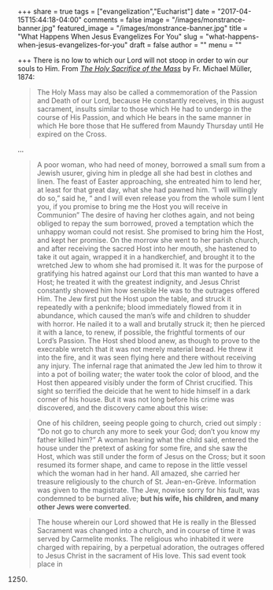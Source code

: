+++
share = true
tags = ["evangelization","Eucharist"]
date = "2017-04-15T15:44:18-04:00"
comments = false
image = "/images/monstrance-banner.jpg"
featured_image = "/images/monstrance-banner.jpg"
title = "What Happens When Jesus Evangelizes For You"
slug = "what-happens-when-jesus-evangelizes-for-you"
draft = false
author = ""
menu = ""

+++
There is no low to which our Lord will not stoop in order to win our souls to Him. From _[The Holy Sacrifice of the Mass](https://amzn.to/2oihdVz)_ by Fr. Michael Müller, 1874:

> The Holy Mass may also be called a commemoration of the
Passion and Death of our Lord, because He constantly receives, in this august sacrament, insults similar to those
which He had to undergo in the course of His Passion, and
which He bears in the same manner in which He bore those
that He suffered from Maundy Thursday until He expired
on the Cross.

…

> A poor woman, who had need of money, borrowed a small
sum from a Jewish usurer, giving him in pledge all she
had best in clothes and linen. The feast of Easter approaching, she entreated him to lend her, at least for that great
day, what she had pawned him. “I will willingly do so,”
said he, “ and I will even release you from the whole sum I
lent you, if you promise to bring me the Host you will receive in Communion” The desire of having her clothes
again, and not being obliged to repay the sum borrowed,
proved a temptation which the unhappy woman could not
resist. She promised to bring him the Host, and kept her
promise. On the morrow she went to her parish church,
and after receiving the sacred Host into her mouth, she
hastened to take it out again, wrapped it in a handkerchief,
and brought it to the wretched Jew to whom she had promised it. It was for the purpose of gratifying his hatred
against our Lord that this man wanted to have a Host; he
treated it with the greatest indignity, and Jesus Christ constantly showed him how sensible He was to the outrages
offered Him. The Jew first put the Host upon the table,
and struck it repeatedly with a penknife; blood immediately flowed from it in abundance, which caused the man’s
wife and children to shudder with horror. He nailed it to
a wall and brutally struck it; then he pierced it with a
lance, to renew, if possible, the frightful torments of our
Lord’s Passion. The Host shed blood anew, as though to
prove to the execrable wretch that it was not merely material bread. He threw it into the fire, and it was seen flying
here and there without receiving any injury. The infernal
rage that animated the Jew led him to throw it into a pot
of boiling water; the water took the color of blood, and the
Host then appeared visibly under the form of Christ crucified. This sight so terrified the deicide that he went to hide
himself in a dark corner of his house. But it was not long
before his crime was discovered, and the discovery came
about this wise:

>One of his children, seeing people going to church, cried
out simply : “Do not go to church any more to seek your
God; don’t you know my father killed him?” A woman
hearing what the child said, entered the house under the
pretext of asking for some fire, and she saw the Host, which
was still under the form of Jesus on the Cross; but it soon
resumed its former shape, and came to repose in the little
vessel which the woman had in her hand. All amazed, she
carried her treasure religiously to the church of St. Jean-en-Grève. Information was given to the magistrate. The
Jew, nowise sorry for his fault, was condemned to be burned
alive; **but his wife, his children, and many other Jews were
converted**.

>The house wherein our Lord showed that He is really in
the Blessed Sacrament was changed into a church, and in
course of time it was served by Carmelite monks. The religious who inhabited it were charged with repairing, by a
perpetual adoration, the outrages offered to Jesus Christ in
the sacrament of His love. This sad event took place in
1250.
